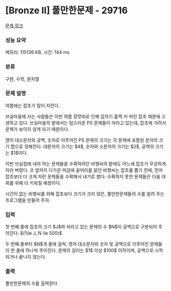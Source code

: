# [Bronze II] 풀만한문제 - 29716 

[문제 링크](https://www.acmicpc.net/problem/29716) 

### 성능 요약

메모리: 115136 KB, 시간: 144 ms

### 분류

구현, 수학, 문자열

### 문제 설명

<p>여름에는 잡초가 많이 자란다.</p>

<p>브실마을에 사는 사람들은 이번 여름 장맛비로 인해 갑자기 훌쩍 커 버린 잡초 때문에 고생하고 있다. 브실마을의 밭에서는 탐스러운 PS 문제들이 자라고 있는데, 잡초에 가려서 문제가 보이지 않게 되기 때문이다.</p>

<p>영어 대소문자와 공백, 숫자로 이루어진 PS 문제의 크기는 각 문제에 포함된 문자의 크기 합으로 정해진다. 대문자의 크기는 $4$, 숫자와 소문자의 크기는 $2$, 공백의 크기는 $1$이다.</p>

<p>이번 브실컵에 내야 하는 문제들을 수확하려던 비행씨의 밭에도 어느새 잡초가 무성하게 자라 버렸다. 코 앞까지 다가온 마감에 골머리를 앓던 비행씨는 잡초를 뽑기 전에, 먼저 잡초보다 더 크게 자란 문제들을 수확해서 내기로 했다. 수확하지 못한 문제들은 다음 대회를 위해 더 키워질 예정이다.</p>

<p>시간이 없는 비행씨를 위해 잡초보다 크기가 크지 않은, 풀만한문제들의 수를 알려 주는 프로그램을 만들어 주자.</p>

### 입력 

 <p>첫 번째 줄에 잡초의 크기 $J$와 자라고 있는 문제의 수 $N$이 공백으로 구분되어 주어진다. $(1\le J, N \le 500)$</p>

<p>두 번째 줄부터 $N$개 줄에 걸쳐, 영어 대소문자와 숫자 및 공백으로 이루어진 문제들이 한 줄에 하나씩 주어진다. 문제의 길이는 $1$ 이상 $100$ 이하이며, 공백으로 시작되거나 끝나지 않는다.</p>

### 출력 

 <p>풀만한문제의 수를 출력한다.</p>


